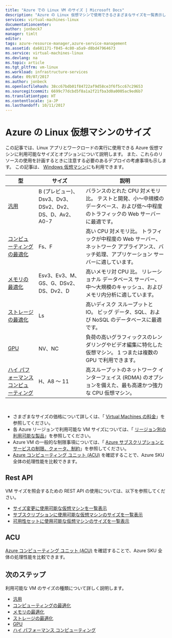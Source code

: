```yaml
---
title: "Azure での Linux VM のサイズ | Microsoft Docs"
description: "Azure の Linux 仮想マシンで使用できるさまざまなサイズを一覧表示します。"
services: virtual-machines-linux
documentationcenter: 
author: jonbeck7
manager: timlt
editor: 
tags: azure-resource-manager,azure-service-management
ms.assetid: da681171-f045-4c80-a5a9-d8bd47964673
ms.service: virtual-machines-linux
ms.devlang: na
ms.topic: article
ms.tgt_pltfrm: vm-linux
ms.workload: infrastructure-services
ms.date: 09/07/2017
ms.author: jonbeck
ms.openlocfilehash: 38cc67bdb01f84722af9d58ce3f6f5cc67c29653
ms.sourcegitcommit: 6699c77dcbd5f8a1a2f21fba3d0a0005ac9ed6b7
ms.translationtype: HT
ms.contentlocale: ja-JP
ms.lasthandoff: 10/11/2017
---
```

# <a name="sizes-for-linux-virtual-machines-in-azure"></a>Azure の Linux 仮想マシンのサイズ
この記事では、Linux アプリとワークロードの実行に使用できる Azure 仮想マシンに利用可能なサイズとオプションについて説明します。 また、これらのリソースの使用を計画するときに注意する必要のあるデプロイの考慮事項も示します。 この記事は、 [Windows 仮想マシン](../windows/sizes.md?toc=%2fazure%2fvirtual-machines%2fwindows%2ftoc.json)にも利用できます。


| 型                     | サイズ           |    説明       |
|--------------------------|-------------------|------------------------------------------------------------------------------------------------------------------------------------|
| [汎用](sizes-general.md)          | B (プレビュー)、Dsv3、Dv3、DSv2、Dv2、DS、D、Av2、A0-7  | バランスのとれた CPU 対メモリ比。 テストと開発、小～中規模のデータベース、および低～中程度のトラフィックの Web サーバーに最適です。 |
| [コンピューティングの最適化](sizes-compute.md)        | Fs、F             | 高い CPU 対メモリ比。 トラフィックが中程度の Web サーバー、ネットワーク アプライアンス、バッチ処理、アプリケーション サーバーに適しています。        |
| [メモリの最適化](sizes-memory.md)         | Esv3、Ev3、M、GS、G、DSv2、DS、Dv2、D   | 高いメモリ対 CPU 比。 リレーショナル データベース サーバー、中～大規模のキャッシュ、およびメモリ内分析に適しています。                 |
| [ストレージの最適化](sizes-storage.md)        | Ls                | 高いディスク スループットと IO。 ビッグ データ、SQL、および NoSQL のデータベースに最適です。                                                         |
| [GPU](sizes-gpu.md)            | NV、NC            | 負荷の高いグラフィックスのレンダリングやビデオ編集に特化した仮想マシン。 1 つまたは複数の GPU で利用できます。       |
| [ハイ パフォーマンス コンピューティング](sizes-hpc.md) | H、A8 ～ 11          | 高スループットのネットワーク インターフェイス (RDMA) のオプションを備えた、最も高速かつ強力な CPU 仮想マシン。 

<br>

- さまざまなサイズの価格について詳しくは、「 [Virtual Machines の料金](https://azure.microsoft.com/pricing/details/virtual-machines/#Linux)」を参照してください。 
- 各 Azure リージョンで利用可能な VM サイズについては、「 [リージョン別の利用可能な製品](https://azure.microsoft.com/regions/services/)」を参照してください。
- Azure VM の一般的な制限事項については、「 [Azure サブスクリプションとサービスの制限、クォータ、制約](../../azure-subscription-service-limits.md)」を参照してください。
- [Azure コンピューティング ユニット (ACU)](../windows/acu.md) を確認することで、Azure SKU 全体の処理性能を比較できます。


## <a name="rest-api"></a>Rest API

VM サイズを照会するための REST API の使用については、以下を参照してください。

- [サイズ変更に使用可能な仮想マシンを一覧表示](https://docs.microsoft.com/rest/api/compute/virtualmachines/virtualmachines-list-sizes-for-resizing)
- [サブスクリプションに使用可能な仮想マシンのサイズを一覧表示](https://docs.microsoft.com/rest/api/compute/virtualmachines/virtualmachines-list-sizes-region)
- [可用性セットに使用可能な仮想マシンのサイズを一覧表示](
https://docs.microsoft.com/rest/api/compute/virtualmachines/virtualmachines-list-sizes-availability-set)

## <a name="acu"></a>ACU

[Azure コンピューティング ユニット (ACU)](acu.md) を確認することで、Azure SKU 全体の処理性能を比較できます。

## <a name="next-steps"></a>次のステップ

利用可能な VM のサイズの種類について詳しく説明します。
- [汎用](sizes-general.md)
- [コンピューティングの最適化](sizes-compute.md)
- [メモリの最適化](sizes-memory.md)
- [ストレージの最適化](sizes-storage.md)
- [GPU](sizes-gpu.md)
- [ハイ パフォーマンス コンピューティング](sizes-hpc.md)



